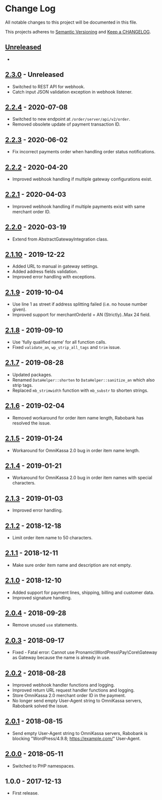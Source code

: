 # Change Log

All notable changes to this project will be documented in this file.

This projects adheres to [Semantic Versioning](http://semver.org/) and [Keep a CHANGELOG](http://keepachangelog.com/).

## [Unreleased][unreleased]
-

## [2.3.0] - Unreleased
- Switched to REST API for webhook.
- Catch input JSON validation exception in webhook listener.

## [2.2.4] - 2020-07-08
- Switched to new endpoint at `/order/server/api/v2/order`.
- Removed obsolete update of payment transaction ID.

## [2.2.3] - 2020-06-02
- Fix incorrect payments order when handling order status notifications.

## [2.2.2] - 2020-04-20
- Improved webhook handling if multiple gateway configurations exist.

## [2.2.1] - 2020-04-03
- Improved webhook handling if multiple payments exist with same merchant order ID.

## [2.2.0] - 2020-03-19
- Extend from AbstractGatewayIntegration class.

## [2.1.10] - 2019-12-22
- Added URL to manual in gateway settings.
- Added address fields validation.
- Improved error handling with exceptions.

## [2.1.9] - 2019-10-04
- Use line 1 as street if address splitting failed (i.e. no house number given).
- Improved support for merchantOrderId = AN (Strictly)..Max 24 field.

## [2.1.8] - 2019-09-10
- Use 'fully qualified name' for all function calls.
- Fixed `validate_an`, `wp_strip_all_tags` and `trim` issue.

## [2.1.7] - 2019-08-28
- Updated packages.
- Renamed `DataHelper::shorten` to `DataHelper::sanitize_an` which also strip tags.
- Replaced `mb_strimwidth` function with `mb_substr` to shorten strings.

## [2.1.6] - 2019-02-04
- Removed workaround for order item name length, Rabobank has resolved the issue.

## [2.1.5] - 2019-01-24
- Workaround for OmniKassa 2.0 bug in order item name length.

## [2.1.4] - 2019-01-21
- Workaround for OmniKassa 2.0 bug in order item names with special characters.

## [2.1.3] - 2019-01-03
- Improved error handling.

## [2.1.2] - 2018-12-18
- Limit order item name to 50 characters.

## [2.1.1] - 2018-12-11
- Make sure order item name and description are not empty.

## [2.1.0] - 2018-12-10
- Added support for payment lines, shipping, billing and customer data.
- Improved signature handling.

## [2.0.4] - 2018-09-28
- Remove unused `use` statements.

## [2.0.3] - 2018-09-17
- Fixed - Fatal error: Cannot use Pronamic\WordPress\Pay\Core\Gateway as Gateway because the name is already in use.

## [2.0.2] - 2018-08-28
- Improved webhook handler functions and logging.
- Improved return URL request handler functions and logging.
- Store OmniKassa 2.0 merchant order ID in the payment.
- No longer send empty User-Agent string to OmniKassa servers, Rabobank solved the issue. 

## [2.0.1] - 2018-08-15
- Send empty User-Agent string to OmniKassa servers, Rabobank is blocking "WordPress/4.9.8; https://example.com/" User-Agent.

## [2.0.0] - 2018-05-11
- Switched to PHP namespaces.

## 1.0.0 - 2017-12-13
- First release.

[unreleased]: https://github.com/wp-pay-gateways/omnikassa-2/compare/2.3.0...HEAD
[2.3.0]: https://github.com/wp-pay-gateways/omnikassa-2/compare/2.2.4...2.3.0
[2.2.4]: https://github.com/wp-pay-gateways/omnikassa-2/compare/2.2.3...2.2.4
[2.2.3]: https://github.com/wp-pay-gateways/omnikassa-2/compare/2.2.2...2.2.3
[2.2.2]: https://github.com/wp-pay-gateways/omnikassa-2/compare/2.2.1...2.2.2
[2.2.1]: https://github.com/wp-pay-gateways/omnikassa-2/compare/2.2.0...2.2.1
[2.2.0]: https://github.com/wp-pay-gateways/omnikassa-2/compare/2.1.10...2.2.0
[2.1.10]: https://github.com/wp-pay-gateways/omnikassa-2/compare/2.1.9...2.1.10
[2.1.9]: https://github.com/wp-pay-gateways/omnikassa-2/compare/2.1.8...2.1.9
[2.1.8]: https://github.com/wp-pay-gateways/omnikassa-2/compare/2.1.7...2.1.8
[2.1.7]: https://github.com/wp-pay-gateways/omnikassa-2/compare/2.1.6...2.1.7
[2.1.6]: https://github.com/wp-pay-gateways/omnikassa-2/compare/2.1.5...2.1.6
[2.1.5]: https://github.com/wp-pay-gateways/omnikassa-2/compare/2.1.4...2.1.5
[2.1.4]: https://github.com/wp-pay-gateways/omnikassa-2/compare/2.1.3...2.1.4
[2.1.3]: https://github.com/wp-pay-gateways/omnikassa-2/compare/2.1.2...2.1.3
[2.1.2]: https://github.com/wp-pay-gateways/omnikassa-2/compare/2.1.1...2.1.2
[2.1.1]: https://github.com/wp-pay-gateways/omnikassa-2/compare/2.1.0...2.1.1
[2.1.0]: https://github.com/wp-pay-gateways/omnikassa-2/compare/2.0.4...2.1.0
[2.0.4]: https://github.com/wp-pay-gateways/omnikassa-2/compare/2.0.3...2.0.4
[2.0.3]: https://github.com/wp-pay-gateways/omnikassa-2/compare/2.0.2...2.0.3
[2.0.2]: https://github.com/wp-pay-gateways/omnikassa-2/compare/2.0.1...2.0.2
[2.0.1]: https://github.com/wp-pay-gateways/omnikassa-2/compare/2.0.0...2.0.1
[2.0.0]: https://github.com/wp-pay-gateways/omnikassa-2/compare/1.0.0...2.0.0
